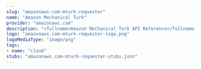 ```yaml
---
slug: "amazonaws-com-mturk-requester"
name: "Amazon Mechanical Turk"
provider: "amazonaws.com"
description: "<fullname>Amazon Mechanical Turk API Reference</fullname>"
logo: "amazonaws.com-mturk-requester-logo.png"
logoMediaType: "image/png"
tags:
- name: "cloud"
stubs: "amazonaws.com-mturk-requester-stubs.json"
---
```

